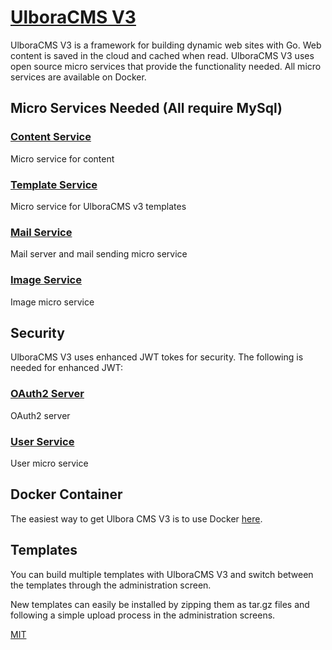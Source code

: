 [UlboraCMS V3](http://www.ulboralabs.com/ulboracms)
==============

UlboraCMS V3 is a framework for building dynamic web sites with Go.
Web content is saved in the cloud and cached when read.
UlboraCMS V3 uses open source micro services that provide the functionality needed. 
All micro services are available on Docker.

## Micro Services Needed (All require MySql)

### [Content Service](https://hub.docker.com/r/ulboralabs/content)
Micro service for content

### [Template Service](https://hub.docker.com/r/ulboralabs/templates)
Micro service for UlboraCMS v3 templates

### [Mail Service](https://hub.docker.com/r/ulboralabs/mail)
Mail server and mail sending micro service

### [Image Service](https://hub.docker.com/r/ulboralabs/images)
Image micro service

## Security 
UlboraCMS V3 uses enhanced JWT tokes for security. The following is needed for enhanced JWT:

### [OAuth2 Server](https://hub.docker.com/r/ulboralabs/oauth2server)
OAuth2 server 

### [User Service](https://hub.docker.com/r/ulboralabs/userservice)
User micro service





## Docker Container

The easiest way to get Ulbora CMS V3 is to use Docker [here](https://hub.docker.com/r/ulboralabs/ulboracmsv3/).


## Templates

You can build multiple templates with UlboraCMS V3 and switch between the templates through the administration screen. 

New templates can easily be installed by zipping them as tar.gz files and following a simple upload process in the administration screens.



[MIT](LICENSE)
